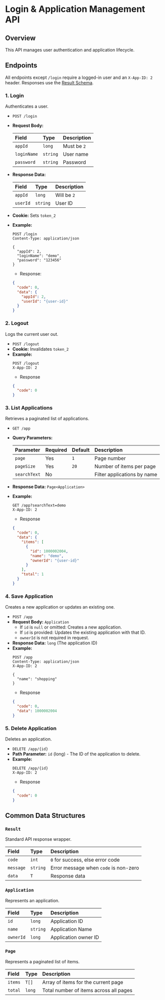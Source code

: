# Login & Application Management API

## Overview

This API manages user authentication and application lifecycle.

## Endpoints

All endpoints except `/login` require a logged-in user and an `X-App-ID: 2` header. Responses use the [Result Schema](#result).

### 1. Login
Authenticates a user.

*   `POST /login`
*   **Request Body:**

    | Field     | Type   | Description |
    |:----------|:-------|:------------|
    | `appId`   | `long` | Must be `2` |
    | `loginName`| `string`| User name   |
    | `password` | `string`| Password    |
*   **Response Data:**

    | Field   | Type   | Description |
    |:--------|:-------|:------------|
    | `appId` | `long` | Will be `2` |
    | `userId`| `string`| User ID     |
*   **Cookie:** Sets `token_2`
*   **Example:**
    ```http
    POST /login
    Content-Type: application/json
    
    {
      "appId": 2, 
      "loginName": "demo", 
      "password": "123456" 
    }
    ```
    * Response:
    ```json
    {
      "code": 0,
      "data": {
        "appId": 2,
        "userId": "{user-id}"
      }
    }
    ```

### 2. Logout
Logs the current user out.

*   `POST /logout`
*   **Cookie:** Invalidates `token_2`
*   **Example:**
    ```http
    POST /logout
    X-App-ID: 2
    ```
    * Response
    ```json
    {
      "code": 0
    }
    ```

### 3. List Applications
Retrieves a paginated list of applications.

*   `GET /app`
*   **Query Parameters:**

    | Parameter  | Required | Default | Description                         |
    |:-----------|:---------|:--------|:------------------------------------|
    | `page`     | Yes      | `1`     | Page number                         |
    | `pageSize` | Yes      | `20`    | Number of items per page            |
    | `searchText`| No       |         | Filter applications by name         |
*   **Response Data:** `Page<Application>`
*   **Example:**
    ```http
    GET /app?searchText=demo
    X-App-ID: 2
    ```
    * Response
    ```json
    {
      "code": 0,
      "data": {
        "items": [
          {
            "id": 1000002004,
            "name": "demo",
            "ownerId": "{user-id}"
          }   
        ],
        "total": 1
      }
    }
    ```

### 4. Save Application
Creates a new application or updates an existing one.

*   `POST /app`
*   **Request Body:** `Application`
    *   If `id` is `null` or omitted: Creates a new application.
    *   If `id` is provided: Updates the existing application with that ID.
    *   `ownerId` is not required in request.
*   **Response Data:** `long` (The application ID)
*   **Example:**
    ```http
    POST /app
    Content-Type: application/json
    X-App-ID: 2
    
    {
      "name": "shopping"
    }
    ```
    * Response
    ```json
    {
      "code": 0,
      "data": 1000002004
    }
    ```
### 5. Delete Application
Deletes an application.

*   `DELETE /app/{id}`
*   **Path Parameter:** `id` (long) - The ID of the application to delete.
*   **Example:**
    ```http
    DELETE /app/{id}
    X-App-ID: 2
    ```
    * Response
    ```json
    {
      "code": 0
    }
    ```

## Common Data Structures

### `Result`
Standard API response wrapper.

| Field      | Type     | Description                           |
|:-----------|:---------|:--------------------------------------|
| `code`     | `int`    | `0` for success, else error code      |
| `message`  | `string` | Error message when `code` is non-zero |
| `data`     | `T`      | Response data                         |

### `Application` 
Represents an application.

| Field   | Type   | Description        |
|:--------|:-------|:-------------------|
| `id`    | `long` | Application ID     |
| `name`  | `string`| Application Name   |
| `ownerId`| `long` | Application owner ID |

### `Page` 
Represents a paginated list of items.

| Field   | Type      | Description                             |
|:--------|:----------|:----------------------------------------|
| `items` | `T[]`     | Array of items for the current page     |
| `total` | `long`    | Total number of items across all pages  |

